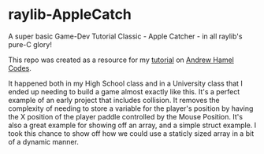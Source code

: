 # raylib-AppleCatch
 A super basic Game-Dev Tutorial Classic - Apple Catcher - in all raylib's pure-C glory!

This repo was created as a resource for my [tutorial](https://youtu.be/jWo3uzYbb7Y) on [Andrew Hamel Codes](https://www.youtube.com/channel/UCETp9EybHuo0AM6tZMzdHxA).

It happened both in my High School class and in a University class that I ended up needing to build a game almost exactly like this. It's a perfect example of an early project that includes collision. It removes the complexity of needing to store a variable for the player's position by having the X position of the player paddle controlled by the Mouse Position. It's also a great example for showing off an array, and a simple struct example. I took this chance to show off how we could use a staticly sized array in a bit of a dynamic manner.
